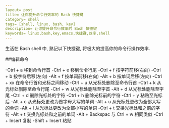 ```yaml
---
layout= post
title= 让你提升命令行效率的 Bash 快捷键
category= shell
tags= [shell, linux, bash, key]
description= 让你提升命令行效率的 Bash 快捷键
keywords= linux,bash,key,emacs,快捷键,效率,shell
---
```


生活在 Bash shell 中, 熟记以下快捷键, 将极大的提高你的命令行操作效率.

##编辑命令

-Ctrl + a           移到命令行首
-Ctrl + e           移到命令行尾
-Ctrl + f           按字符前移(右向)
-Ctrl + b           按字符后移(左向)
-Alt + f            按单词前移(右向)
-Alt + b            按单词后移(左向)
-Ctrl + xx          在命令行首和光标之间移动
-Ctrl + u           从光标处删除至命令行首
-Ctrl + k           从光标处删除至命令行尾
-Ctrl + w           从光标处删除至字首
-Alt + d            从光标处删除至字尾
-Ctrl + d           删除光标处的字符
-Ctrl + h           删除光标前的字符
-Ctrl + y           粘贴至光标后
-Alt + c            从光标处更改为首字母大写的单词
-Alt + u            从光标处更改为全部大写的单词
-Alt + l            从光标处更改为全部小写的单词
-Ctrl + t           交换光标处和之前的字符
-Alt + t            交换光标处和之前的单词
-Alt + Backspac     与 Ctrl + w 相同类似
-Ctrl + Insert      复制
-Shift + Insert     粘贴

